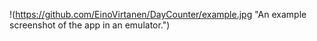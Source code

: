 !(https://github.com/EinoVirtanen/DayCounter/example.jpg "An example screenshot of the app in an emulator.")

